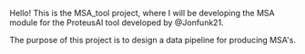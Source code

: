 Hello! This is the MSA_tool project, where I will be developing the MSA module for the
ProteusAI tool developed by @Jonfunk21. 

The purpose of this project is to design a data pipeline for producing MSA's.
